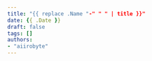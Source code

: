 ```yaml
---
title: "{{ replace .Name "-" " " | title }}"
date: {{ .Date }}
draft: false
tags: []
authors:
- "aiirobyte"
---
```


